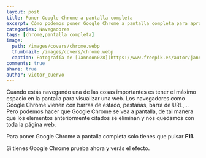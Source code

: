 ```yaml
---
layout: post
title: Poner Google Chrome a pantalla completa
excerpt: Cómo podemos poner Google Chrome a pantalla completa para aprovechar toda la resolución de nuestro monitor.
categories: Navegadores
tags: [chrome,pantalla completa]
image:
  path: /images/covers/chrome.webp
  thumbnail: /images/covers/chrome.webp
  caption: Fotografía de [Jannoon028](https://www.freepik.es/autor/jannoon028)
comments: true
share: true
author: victor_cuervo
---
```


Cuando estás navegando una de las cosas importantes es tener el máximo espacio en la pantalla para visualizar una web. Los navegadores como Google Chrome vienen con barras de estado, pestañas, barra de URL,… Pero podemos hacer que Google Chrome se vea a pantalla, de tal manera que los elementos anteriormente citados se eliminan y nos quedamos con toda la página web.


Para poner Google Chrome a pantalla completa solo tienes que pulsar **F11.**


Si tienes Google Chrome prueba ahora y verás el efecto.


